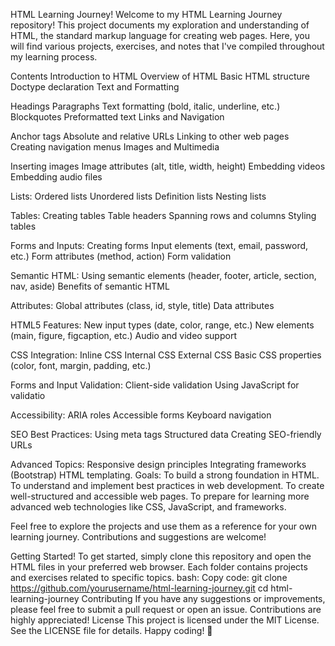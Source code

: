 HTML Learning Journey!
Welcome to my HTML Learning Journey repository! This project documents my exploration and understanding of HTML, the standard markup language for creating web pages. Here, you will find various projects, exercises, and notes that I've compiled throughout my learning process.

Contents
Introduction to HTML
Overview of HTML
Basic HTML structure
Doctype declaration
Text and Formatting

Headings
Paragraphs
Text formatting (bold, italic, underline, etc.)
Blockquotes
Preformatted text
Links and Navigation

Anchor tags
Absolute and relative URLs
Linking to other web pages
Creating navigation menus
Images and Multimedia

Inserting images
Image attributes (alt, title, width, height)
Embedding videos
Embedding audio files

Lists:
Ordered lists
Unordered lists
Definition lists
Nesting lists

Tables:
Creating tables
Table headers
Spanning rows and columns
Styling tables

Forms and Inputs:
Creating forms
Input elements (text, email, password, etc.)
Form attributes (method, action)
Form validation

Semantic HTML:
Using semantic elements (header, footer, article, section, nav, aside)
Benefits of semantic HTML

Attributes:
Global attributes (class, id, style, title)
Data attributes

HTML5 Features:
New input types (date, color, range, etc.)
New elements (main, figure, figcaption, etc.)
Audio and video support

CSS Integration:
Inline CSS
Internal CSS
External CSS
Basic CSS properties (color, font, margin, padding, etc.)

Forms and Input Validation:
Client-side validation
Using JavaScript for validatio

Accessibility:
ARIA roles
Accessible forms
Keyboard navigation

SEO Best Practices:
Using meta tags
Structured data
Creating SEO-friendly URLs

Advanced Topics:
Responsive design principles
Integrating frameworks (Bootstrap)
HTML templating.
Goals:
To build a strong foundation in HTML.
To understand and implement best practices in web development.
To create well-structured and accessible web pages.
To prepare for learning more advanced web technologies like CSS, JavaScript, and frameworks.

Feel free to explore the projects and use them as a reference for your own learning journey. Contributions and suggestions are welcome!

Getting Started!
To get started, simply clone this repository and open the HTML files in your preferred web browser. Each folder contains projects and exercises related to specific topics.
bash:
Copy code:
git clone https://github.com/yourusername/html-learning-journey.git
cd html-learning-journey
Contributing
If you have any suggestions or improvements, please feel free to submit a pull request or open an issue. Contributions are highly appreciated!
License
This project is licensed under the MIT License. See the LICENSE file for details.
Happy coding! 🎉
